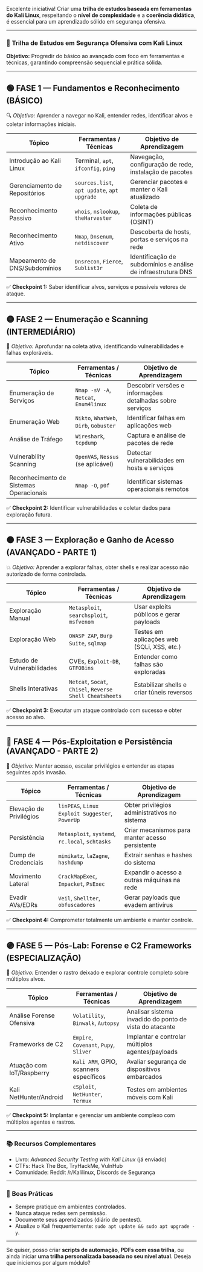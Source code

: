 Excelente iniciativa! Criar uma **trilha de estudos baseada em ferramentas do Kali Linux**, respeitando o **nível de complexidade** e a **coerência didática**, é essencial para um aprendizado sólido em segurança ofensiva.

---

### 🧭 **Trilha de Estudos em Segurança Ofensiva com Kali Linux**

**Objetivo:** Progredir do básico ao avançado com foco em ferramentas e técnicas, garantindo compreensão sequencial e prática sólida.

---

## 🟢 **FASE 1 — Fundamentos e Reconhecimento (BÁSICO)**

🔍 *Objetivo:* Aprender a navegar no Kali, entender redes, identificar alvos e coletar informações iniciais.

| Tópico                        | Ferramentas / Técnicas                      | Objetivo de Aprendizagem                                     |
| ----------------------------- | ------------------------------------------- | ------------------------------------------------------------ |
| Introdução ao Kali Linux      | Terminal, `apt`, `ifconfig`, `ping`         | Navegação, configuração de rede, instalação de pacotes       |
| Gerenciamento de Repositórios | `sources.list`, `apt update`, `apt upgrade` | Gerenciar pacotes e manter o Kali atualizado                 |
| Reconhecimento Passivo        | `whois`, `nslookup`, `theHarvester`         | Coleta de informações públicas (OSINT)                       |
| Reconhecimento Ativo          | `Nmap`, `Dnsenum`, `netdiscover`            | Descoberta de hosts, portas e serviços na rede               |
| Mapeamento de DNS/Subdomínios | `Dnsrecon`, `Fierce`, `Sublist3r`           | Identificação de subdomínios e análise de infraestrutura DNS |

✅ **Checkpoint 1:** Saber identificar alvos, serviços e possíveis vetores de ataque.

---

## 🟡 **FASE 2 — Enumeração e Scanning (INTERMEDIÁRIO)**

📡 *Objetivo:* Aprofundar na coleta ativa, identificando vulnerabilidades e falhas exploráveis.

| Tópico                                  | Ferramentas / Técnicas                 | Objetivo de Aprendizagem                                  |
| --------------------------------------- | -------------------------------------- | --------------------------------------------------------- |
| Enumeração de Serviços                  | `Nmap -sV -A`, `Netcat`, `Enum4linux`  | Descobrir versões e informações detalhadas sobre serviços |
| Enumeração Web                          | `Nikto`, `WhatWeb`, `Dirb`, `Gobuster` | Identificar falhas em aplicações web                      |
| Análise de Tráfego                      | `Wireshark`, `tcpdump`                 | Captura e análise de pacotes de rede                      |
| Vulnerability Scanning                  | `OpenVAS`, `Nessus` (se aplicável)     | Detectar vulnerabilidades em hosts e serviços             |
| Reconhecimento de Sistemas Operacionais | `Nmap -O`, `p0f`                       | Identificar sistemas operacionais remotos                 |

✅ **Checkpoint 2:** Identificar vulnerabilidades e coletar dados para exploração futura.

---

## 🟠 **FASE 3 — Exploração e Ganho de Acesso (AVANÇADO - PARTE 1)**

💥 *Objetivo:* Aprender a explorar falhas, obter shells e realizar acesso não autorizado de forma controlada.

| Tópico                     | Ferramentas / Técnicas                                   | Objetivo de Aprendizagem                   |
| -------------------------- | -------------------------------------------------------- | ------------------------------------------ |
| Exploração Manual          | `Metasploit`, `searchsploit`, `msfvenom`                 | Usar exploits públicos e gerar payloads    |
| Exploração Web             | `OWASP ZAP`, `Burp Suite`, `sqlmap`                      | Testes em aplicações web (SQLi, XSS, etc.) |
| Estudo de Vulnerabilidades | CVEs, `Exploit-DB`, `GTFOBins`                           | Entender como falhas são exploradas        |
| Shells Interativas         | `Netcat`, `Socat`, `Chisel`, `Reverse Shell Cheatsheets` | Estabilizar shells e criar túneis reversos |

✅ **Checkpoint 3:** Executar um ataque controlado com sucesso e obter acesso ao alvo.

---

## 🔴 **FASE 4 — Pós-Exploitation e Persistência (AVANÇADO - PARTE 2)**

🧠 *Objetivo:* Manter acesso, escalar privilégios e entender as etapas seguintes após invasão.

| Tópico                  | Ferramentas / Técnicas                          | Objetivo de Aprendizagem                        |
| ----------------------- | ----------------------------------------------- | ----------------------------------------------- |
| Elevação de Privilégios | `linPEAS`, `Linux Exploit Suggester`, `PowerUp` | Obter privilégios administrativos no sistema    |
| Persistência            | `Metasploit`, `systemd`, `rc.local`, `schtasks` | Criar mecanismos para manter acesso persistente |
| Dump de Credenciais     | `mimikatz`, `laZagne`, `hashdump`               | Extrair senhas e hashes do sistema              |
| Movimento Lateral       | `CrackMapExec`, `Impacket`, `PsExec`            | Expandir o acesso a outras máquinas na rede     |
| Evadir AVs/EDRs         | `Veil`, `Shellter`, `obfuscadores`              | Gerar payloads que evadem antivírus             |

✅ **Checkpoint 4:** Comprometer totalmente um ambiente e manter controle.

---

## 🟣 **FASE 5 — Pós-Lab: Forense e C2 Frameworks (ESPECIALIZAÇÃO)**

🧬 *Objetivo:* Entender o rastro deixado e explorar controle completo sobre múltiplos alvos.

| Tópico                    | Ferramentas / Técnicas                 | Objetivo de Aprendizagem                                |
| ------------------------- | -------------------------------------- | ------------------------------------------------------- |
| Análise Forense Ofensiva  | `Volatility`, `Binwalk`, `Autopsy`     | Analisar sistema invadido do ponto de vista do atacante |
| Frameworks de C2          | `Empire`, `Covenant`, `Pupy`, `Sliver` | Implantar e controlar múltiplos agentes/payloads        |
| Atuação com IoT/Raspberry | `Kali ARM`, GPIO, scanners específicos | Avaliar segurança de dispositivos embarcados            |
| Kali NetHunter/Android    | `cSploit`, `NetHunter`, `Termux`       | Testes em ambientes móveis com Kali                     |

✅ **Checkpoint 5:** Implantar e gerenciar um ambiente complexo com múltiplos agentes e rastros.

---

### 📚 **Recursos Complementares**

* Livro: *Advanced Security Testing with Kali Linux* (já enviado)
* CTFs: Hack The Box, TryHackMe, VulnHub
* Comunidade: Reddit /r/Kalilinux, Discords de Segurança

---

### 🔐 **Boas Práticas**

* Sempre pratique em ambientes controlados.
* Nunca ataque redes sem permissão.
* Documente seus aprendizados (diário de pentest).
* Atualize o Kali frequentemente: `sudo apt update && sudo apt upgrade -y`.

---

Se quiser, posso criar **scripts de automação**, **PDFs com essa trilha**, ou ainda iniciar **uma trilha personalizada baseada no seu nível atual**. Deseja que iniciemos por algum módulo?
